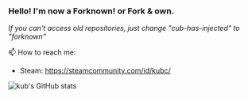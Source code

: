 
### Hello! I'm now a Forknown! or Fork & own.

*If you can't access old repositories, just change "cub-has-injected" to "forknown"*

📫 How to reach me:
- Steam: https://steamcommunity.com/id/kubc/

![kub's GitHub stats](https://github-readme-stats.vercel.app/api?username=forknown&show_icons=true&theme=synthwave)
